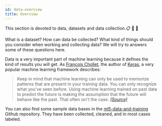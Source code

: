 ```yaml
---
id: data-overview
title: Overview
---
```


This section is devoted to data, datasets and data collection.📋 📜 📄  

What is a dataset? How can data be collected? What kind of things should you consider when working and collecting data? We will try to answers some of these questions here.

Data is a very important part of machine learning because it defines the kind of results you will get. As [François Chollet](https://twitter.com/fchollet), the author of [Keras](https://keras.io/), a very popular machine learning framework describes:

> Keep in mind that machine learning can only be used to memorize patterns that are present in your training data. You can only recognize what you've seen before. Using machine learning trained on past data to predict the future is making the assumption that the future will behave like the past. That often isn't the case. _[(Source)](https://www.manning.com/books/deep-learning-with-python)_

You can also find some sample data bases in the [ml5-data-and-training](https://github.com/ml5js/ml5-data-and-training/tree/master/datasets) Github repository. They have been collected, cleaned, and in most cases labeled.
